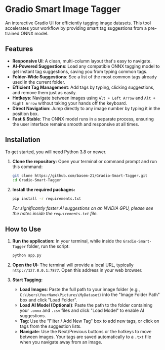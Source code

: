 # Gradio Smart Image Tagger

An interactive Gradio UI for efficiently tagging image datasets. This tool accelerates your workflow by providing smart tag suggestions from a pre-trained ONNX model.

## Features

-   **Responsive UI**: A clean, multi-column layout that's easy to navigate.
-   **AI-Powered Suggestions**: Load any compatible ONNX tagging model to get instant tag suggestions, saving you from typing common tags.
-   **Folder-Wide Suggestions**: See a list of the most common tags already used in the current folder.
-   **Efficient Tag Management**: Add tags by typing, clicking suggestions, and remove them just as easily.
-   **Hotkeys**: Navigate between images using `Alt + Left Arrow` and `Alt + Right Arrow` without taking your hands off the keyboard.
-   **Direct Navigation**: Jump directly to any image number by typing it in the position box.
-   **Fast & Stable**: The ONNX model runs in a separate process, ensuring the user interface remains smooth and responsive at all times.

## Installation

To get started, you will need Python 3.8 or newer.

1.  **Clone the repository:**
    Open your terminal or command prompt and run this command:
    ```bash
    git clone https://github.com/basem-21/Gradio-Smart-Tagger.git
    cd Gradio-Smart-Tagger
    ```

2.  **Install the required packages:**
    ```bash
    pip install -r requirements.txt
    ```
    *For significantly faster AI suggestions on an NVIDIA GPU, please see the notes inside the `requirements.txt` file.*

## How to Use

1.  **Run the application:**
    In your terminal, while inside the `Gradio-Smart-Tagger` folder, run the script:
    ```bash
    python app.py
    ```

2.  **Open the UI:**
    The terminal will provide a local URL, typically `http://127.0.0.1:7877`. Open this address in your web browser.

3.  **Start Tagging:**
    -   **Load Images**: Paste the full path to your image folder (e.g., `C:\Users\YourName\Pictures\MyDataset`) into the "Image Folder Path" box and click "Load Folder".
    -   **Load AI Model (Optional)**: Paste the path to the folder containing your `.onnx` and `.csv` files and click "Load Model" to enable AI suggestions.
    -   **Tag**: Use the "Filter / Add New Tag" box to add new tags, or click on tags from the suggestion lists.
    -   **Navigate**: Use the Next/Previous buttons or the hotkeys to move between images. Your tags are saved automatically to a `.txt` file when you navigate away from an image.
